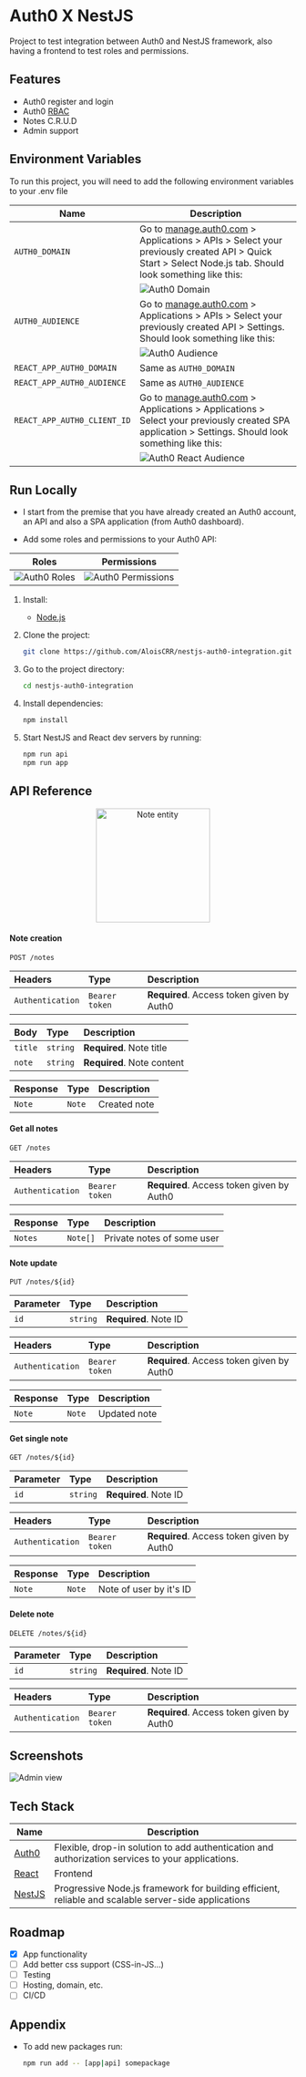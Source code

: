# Auth0 X NestJS

Project to test integration between Auth0 and NestJS framework, also having a frontend to test roles and permissions.

## Features

- Auth0 register and login
- Auth0 [RBAC](https://en.wikipedia.org/wiki/Role-based_access_control)
- Notes C.R.U.D
- Admin support

## Environment Variables

To run this project, you will need to add the following environment variables to your .env file

| Name                        | Description                                                                                                                                                                         |
| --------------------------- | ----------------------------------------------------------------------------------------------------------------------------------------------------------------------------------- |
| `AUTH0_DOMAIN`              | Go to [manage.auth0.com](https://manage.auth0.com/) > Applications > APIs > Select your previously created API > Quick Start > Select Node.js tab. Should look something like this: |
|                             | ![Auth0 Domain](https://i.imgur.com/2e9JXsD.png)                                                                                                                                    |
| `AUTH0_AUDIENCE`            | Go to [manage.auth0.com](https://manage.auth0.com/) > Applications > APIs > Select your previously created API > Settings. Should look something like this:                         |
|                             | ![Auth0 Audience](https://i.imgur.com/BsyUeei.png)                                                                                                                                  |
| `REACT_APP_AUTH0_DOMAIN`    | Same as `AUTH0_DOMAIN`                                                                                                                                                              |
| `REACT_APP_AUTH0_AUDIENCE`  | Same as `AUTH0_AUDIENCE`                                                                                                                                                            |
| `REACT_APP_AUTH0_CLIENT_ID` | Go to [manage.auth0.com](https://manage.auth0.com/) > Applications > Applications > Select your previously created SPA application > Settings. Should look something like this:     |
|                             | ![Auth0 React Audience](https://i.imgur.com/TuN6cI8.png)                                                                                                                            |

## Run Locally

- I start from the premise that you have already created an Auth0 account, an API and also a SPA application (from Auth0 dashboard).

- Add some roles and permissions to your Auth0 API:

| Roles                                           | Permissions                                           |
| ----------------------------------------------- | ----------------------------------------------------- |
| ![Auth0 Roles](https://i.imgur.com/oPe643W.png) | ![Auth0 Permissions](https://i.imgur.com/3XvYRb8.png) |

1. Install:

   - [Node.js](https://nodejs.org/es/download/)

1. Clone the project:

   ```bash
   git clone https://github.com/AloisCRR/nestjs-auth0-integration.git
   ```

1. Go to the project directory:

   ```bash
   cd nestjs-auth0-integration
   ```

1. Install dependencies:

   ```bash
   npm install
   ```

1. Start NestJS and React dev servers by running:

   ```bash
   npm run api
   npm run app
   ```

## API Reference

<p align="center">
  <img src="https://i.imgur.com/gTsThyF.png" alt="Note entity" width="200">
</p>

#### Note creation

```http
POST /notes
```

| Headers          | Type           | Description                               |
| :--------------- | :------------- | :---------------------------------------- |
| `Authentication` | `Bearer token` | **Required**. Access token given by Auth0 |

| Body    | Type     | Description                |
| :------ | :------- | :------------------------- |
| `title` | `string` | **Required**. Note title   |
| `note`  | `string` | **Required**. Note content |

| Response | Type   | Description  |
| :------- | :----- | :----------- |
| `Note`   | `Note` | Created note |

#### Get all notes

```http
GET /notes
```

| Headers          | Type           | Description                               |
| :--------------- | :------------- | :---------------------------------------- |
| `Authentication` | `Bearer token` | **Required**. Access token given by Auth0 |

| Response | Type     | Description                |
| :------- | :------- | :------------------------- |
| `Notes`  | `Note[]` | Private notes of some user |

#### Note update

```http
PUT /notes/${id}
```

| Parameter | Type     | Description           |
| :-------- | :------- | :-------------------- |
| `id`      | `string` | **Required**. Note ID |

| Headers          | Type           | Description                               |
| :--------------- | :------------- | :---------------------------------------- |
| `Authentication` | `Bearer token` | **Required**. Access token given by Auth0 |

| Response | Type   | Description  |
| :------- | :----- | :----------- |
| `Note`   | `Note` | Updated note |

#### Get single note

```http
GET /notes/${id}
```

| Parameter | Type     | Description           |
| :-------- | :------- | :-------------------- |
| `id`      | `string` | **Required**. Note ID |

| Headers          | Type           | Description                               |
| :--------------- | :------------- | :---------------------------------------- |
| `Authentication` | `Bearer token` | **Required**. Access token given by Auth0 |

| Response | Type   | Description             |
| :------- | :----- | :---------------------- |
| `Note`   | `Note` | Note of user by it's ID |

#### Delete note

```http
DELETE /notes/${id}
```

| Parameter | Type     | Description           |
| :-------- | :------- | :-------------------- |
| `id`      | `string` | **Required**. Note ID |

| Headers          | Type           | Description                               |
| :--------------- | :------------- | :---------------------------------------- |
| `Authentication` | `Bearer token` | **Required**. Access token given by Auth0 |

## Screenshots

![Admin view](https://i.imgur.com/l69Jluu.png)

## Tech Stack

| Name                          | Description                                                                                          |
| ----------------------------- | ---------------------------------------------------------------------------------------------------- |
| [Auth0](https://auth0.com/)   | Flexible, drop-in solution to add authentication and authorization services to your applications.    |
| [React](https://reactjs.org/) | Frontend                                                                                             |
| [NestJS](https://nestjs.com/) | Progressive Node.js framework for building efficient, reliable and scalable server-side applications |

## Roadmap

- [x] App functionality
- [ ] Add better css support (CSS-in-JS...)
- [ ] Testing
- [ ] Hosting, domain, etc.
- [ ] CI/CD

## Appendix

- To add new packages run:

  ```bash
  npm run add -- [app|api] somepackage
  ```
